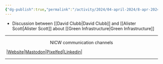 ```yaml
---
{"dg-publish":true,"permalink":"/activity/2024/04-april-2024/8-apr-2024/"}
---
```


- Discussion between [[David Clubb\|David Clubb]] and [[Alister Scott\|Alister Scott]] about [[Green Infrastructure\|Green Infrastructure]]

***
<p style="text-align: center;">NICW communication channels</p>

󠁧 |[Website](https://nationalinfrastructurecommission.wales)|[Mastodon](https://toot.wales/@NICW)|[Pixelfed](https://pix.toot.wales/NICW)|[Linkedin](https://www.linkedin.com/company/26268509/)|
***
